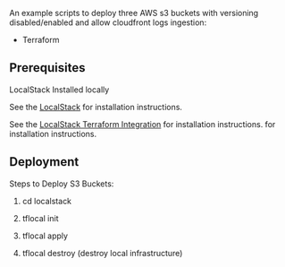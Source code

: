An example scripts to deploy three AWS s3 buckets with versioning disabled/enabled and allow cloudfront logs ingestion:

 * Terraform

Prerequisites
-----

LocalStack Installed locally

See the [LocalStack](https://github.com/localstack/localstack) for installation instructions.


See the [LocalStack Terraform Integration](https://docs.localstack.cloud/aws/integrations/infrastructure-as-code/terraform/) for installation instructions. for installation instructions.

Deployment
-----

Steps to Deploy S3 Buckets:

1. cd localstack

2. tflocal init

4. tflocal apply

5. tflocal destroy (destroy local infrastructure)
